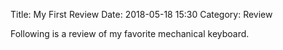 Title: My First Review
Date: 2018-05-18 15:30
Category: Review

Following is a review of my favorite mechanical keyboard.

